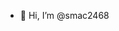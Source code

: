 - 👋 Hi, I’m @smac2468

<!---
smac2468/smac2468 is a ✨ special ✨ repository because its `README.md` (this file) appears on your GitHub profile.
You can click the Preview link to take a look at your changes.
--->
